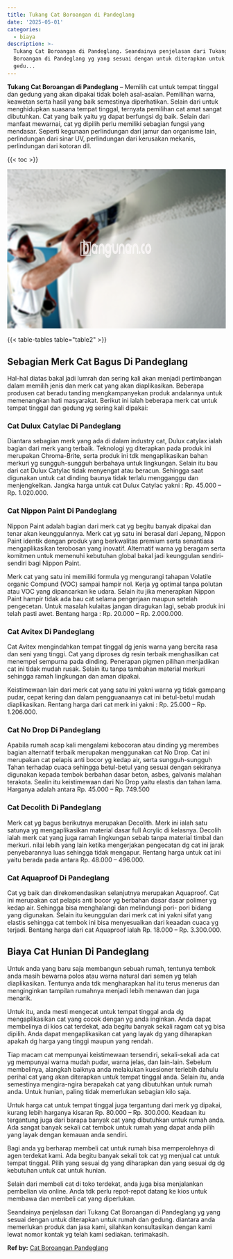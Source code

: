 ```yaml
---
title: Tukang Cat Boroangan di Pandeglang
date: '2025-05-01'
categories:
  - biaya
description: >-
  Tukang Cat Boroangan di Pandeglang. Seandainya penjelasan dari Tukang Cat
  Boroangan di Pandeglang yg yang sesuai dengan untuk diterapkan untuk rumah dan
  gedu...
---
```


**Tukang Cat Boroangan di Pandeglang** – Memilih cat untuk tempat tinggal dan gedung yang akan dipakai tidak boleh asal-asalan. Pemilihan warna, keawetan serta hasil yang baik semestinya diperhatikan. Selain dari untuk menghidupkan suasana tempat tinggal, ternyata pemilihan cat amat sangat dibutuhkan. Cat yang baik yaitu yg dapat berfungsi dg baik. Selain dari manfaat mewarnai, cat yg dipilih perlu memiliki sebagian fungsi yang mendasar. Seperti kegunaan perlindungan dari jamur dan organisme lain, perlindungan dari sinar UV, perlindungan dari kerusakan mekanis, perlindungan dari kotoran dll.

{{< toc >}}

![Tukang Cat Boroangan di Pandeglang](/images/jasa-cat-murah06.png)

{{< table-tables table="table2" >}}

## Sebagian Merk Cat Bagus Di Pandeglang

Hal-hal diatas bakal jadi lumrah dan sering kali akan menjadi pertimbangan dalam memilih jenis dan merk cat yang akan diaplikasikan. Beberapa produsen cat beradu tanding mengkampanyekan produk andalannya untuk memenangkan hati masyarakat. Berikut ini ialah beberapa merk cat untuk tempat tinggal dan gedung yg sering kali dipakai:

### Cat Dulux Catylac Di Pandeglang

Diantara sebagian merk yang ada di dalam industry cat, Dulux catylax ialah bagian dari merk yang terbaik. Teknologi yg diterapkan pada produk ini merupakan Chroma-Brite, serta produk ini tdk mengaplikasikan bahan merkuri yg sungguh-sungguh berbahaya untuk lingkungan. Selain itu bau dari cat Dulux Catylac tidak menyengat atau beracun. Sehingga saat digunakan untuk cat dinding baunya tidak terlalu mengganggu dan menjengkelkan. Jangka harga untuk cat Dulux Catylac yakni : Rp. 45.000 – Rp. 1.020.000.

### Cat Nippon Paint Di Pandeglang

Nippon Paint adalah bagian dari merk cat yg begitu banyak dipakai dan tenar akan keunggulannya. Merk cat yg satu ini berasal dari Jepang, Nippon Paint identik dengan produk yang berkwalitas premium serta senantiasa mengaplikasikan terobosan yang inovatif. Alternatif warna yg beragam serta komitmen untuk memenuhi kebutuhan global bakal jadi keunggulan sendiri-sendiri bagi Nippon Paint.

Merk cat yang satu ini memiliki formula yg mengurangi tahapan Volatile organic Compund (VOC) sampai hampir nol. Kerja yg optimal tanpa polutan atau VOC yang dipancarkan ke udara. Selain itu jika menerapkan Nippon Paint hampir tidak ada bau cat selama pengerjaan maupun setelah pengecetan. Untuk masalah kulaitas jangan diragukan lagi, sebab produk ini telah pasti awet. Bentang harga : Rp. 20.000 – Rp. 2.000.000.

### Cat Avitex Di Pandeglang

Cat Avitex mengindahkan tempat tinggal dg jenis warna yang bercita rasa dan seni yang tinggi. Cat yang diproses dg resin terbaik menghasilkan cat menempel sempurna pada dinding. Penerapan pigmen pilihan menjadikan cat ini tidak mudah rusak. Selain itu tanpa tambahan material merkuri sehingga ramah lingkungan dan aman dipakai.

Keistimewaan lain dari merk cat yang satu ini yakni warna yg tidak gampang pudar, cepat kering dan dalam pengguanaanya cat ini betul-betul mudah diaplikasikan. Rentang harga dari cat merk ini yakni : Rp. 25.000 – Rp. 1.206.000.

### Cat No Drop Di Pandeglang

Apabila rumah acap kali mengalami kebocoran atau dinding yg merembes bagian alternatif terbaik merupakan menggunakan cat No Drop. Cat ini merupakan cat pelapis anti bocor yg kedap air, serta sungguh-sungguh Tahan terhadap cuaca sehingga betul-betul yang sesuai dengan sekiranya digunakan kepada tembok berbahan dasar beton, asbes, galvanis malahan terakota. Sealin itu keistimewaan dari No Drop yaitu elastis dan tahan lama. Harganya adalah antara Rp. 45.000 – Rp. 749.500

### Cat Decolith Di Pandeglang

Merk cat yg bagus berikutnya merupakan Decolith. Merk ini ialah satu satunya yg mengaplikasikan material dasar full Acrylic di kelasnya. Decolih ialah merk cat yang juga ramah lingkungan sebab tanpa material timbal dan merkuri. nilai lebih yang lain ketika mengerjakan pengecatan dg cat ini jarak penyebarannya luas sehingga tidak mengapur. Rentang harga untuk cat ini yaitu berada pada antara Rp. 48.000 – 496.000.

### Cat Aquaproof Di Pandeglang

Cat yg baik dan direkomendasikan selanjutnya merupakan Aquaproof. Cat ini merupakan cat pelapis anti bocor yg berbahan dasar dasar polimer yg kedap air. Sehingga bisa menghalangi dan melindungi pori- pori bidang yang digunakan. Selain itu keunggulan dari merk cat ini yakni sifat yang elastis sehingga cat tembok ini bisa menyesuaikan dari keaadan cuaca yg terjadi. Bentang harga dari cat Aquaproof ialah Rp. 18.000 – Rp. 3.300.000.

## Biaya Cat Hunian Di Pandeglang

Untuk anda yang baru saja membangun sebuah rumah, tentunya tembok anda masih bewarna polos atau warna natural dari semen yg telah diaplikasikan. Tentunya anda tdk mengharapkan hal itu terus menerus dan menginginkan tampilan rumahnya menjadi lebih menawan dan juga menarik.

Untuk itu, anda mesti mengecat untuk tempat tinggal anda dg mengaplikasikan cat yang cocok dengan yg anda inginkan. Anda dapat membelinya di kios cat terdekat, ada begitu banyak sekali ragam cat yg bisa dipilih. Anda dapat mengaplikasikan cat yang layak dg yang diharapkan apakah dg harga yang tinggi maupun yang rendah.

Tiap macam cat mempunyai keistimewaan tersendiri, sekali-sekali ada cat yg mempunyai warna mudah pudar, warna jelas, dan lain-lain. Sebelum membelinya, alangkah baiknya anda melakukan kuesioner terlebih dahulu perihal cat yang akan diterapkan untuk tempat tinggal anda. Selain itu, anda semestinya mengira-ngira berapakah cat yang dibutuhkan untuk rumah anda. Untuk hunian, paling tidak memerlukan sebagian kilo saja.

Untuk harga cat untuk tempat tinggal juga tergantung dari merk yg dipakai, kurang lebih harganya kisaran Rp. 80.000 – Rp. 300.000. Keadaan itu tergantung juga dari barapa banyak cat yang dibutuhkan untuk rumah anda. Ada sangat banyak sekali cat tembok untuk rumah yang dapat anda pilih yang layak dengan kemauan anda sendiri.

Bagi anda yg berharap membeli cat untuk rumah bisa memperolehnya di agen terdekat kami. Ada begitu banyak sekali tok cat yg menjual cat untuk tempat tinggal. Pilih yang sesuai dg yang diharapkan dan yang sesuai dg dg kebutuhan untuk cat untuk hunian.

Selain dari membeli cat di toko terdekat, anda juga bisa menjalankan pembelian via online. Anda tdk perlu repot-repot datang ke kios untuk membawa dan membeli cat yang diperlukan.

Seandainya penjelasan dari Tukang Cat Boroangan di Pandeglang yg yang sesuai dengan untuk diterapkan untuk rumah dan gedung. diantara anda memerlukan produk dan jasa kami, silahkan konsultasikan dengan kami lewat nomor kontak yg telah kami sediakan. terimakasih.

**Ref by:** [Cat Boroangan Pandeglang](https://id.wikipedia.org/wiki/Cat)
